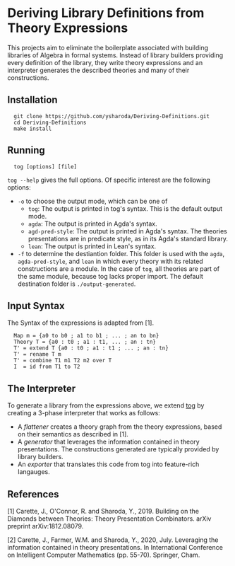 # Deriving Library Definitions from Theory Expressions

This projects aim to eliminate the boilerplate associated with building libraries of Algebra in formal systems. Instead of library builders providing every definition of the library, they write theory expressions and an interpreter generates the described theories and many of their constructions. 

## Installation
```
  git clone https://github.com/ysharoda/Deriving-Definitions.git
  cd Deriving-Definitions
  make install 
```

## Running
```
  tog [options] [file] 
```
`tog --help` gives the full options. Of specific interest are the following options:
  - `-o` to choose the output mode, which can be one of
    - `tog`: The output is printed in tog's syntax. This is the default output mode. 
    - `agda`: The output is printed in Agda's syntax. 
    - `agd-pred-style`: The output is printed in Agda's syntax. The theories presentations are in predicate style, as in its Agda's standard library.
    - `lean`: The output is printed in Lean's syntax.  
  - `-f` to determine the destiantion folder. This folder is used with the `agda`, `agda-pred-style`, and `lean` in which every theory with its related constructions are a module. In the case of `tog`, all theories are part of the same module, because tog lacks proper import. The default destination folder is `./output-generated`. 
  
## Input Syntax
The Syntax of the expressions is adapted from [1].
```
  Map m = {a0 to b0 ; a1 to b1 ; ... ; an to bn}
  Theory T = {a0 : t0 ; a1 : t1, ... ; an : tn}
  T' = extend T {a0 : t0 ; a1 : t1 ; ... ; an : tn}
  T' = rename T m 
  T' = combine T1 m1 T2 m2 over T
  I  = id from T1 to T2
```

## The Interpreter
To generate a library from the expressions above, we extend [tog](https://github.com/bitonic/tog) by creating a 3-phase interpreter that works as follows:
  - A *flattener* creates a theory graph from the theory expressions, based on their semantics as described in [1].
  - A *generator* that leverages the information contained in theory presentations. The constructions generated are typically provided by library builders.
  - An *exporter* that translates this code from tog into feature-rich langauges. 

## References
[1] Carette, J., O'Connor, R. and Sharoda, Y., 2019. Building on the Diamonds between Theories: Theory Presentation Combinators. arXiv preprint arXiv:1812.08079.

[2] Carette, J., Farmer, W.M. and Sharoda, Y., 2020, July. Leveraging the information contained in theory presentations. In International Conference on Intelligent Computer Mathematics (pp. 55-70). Springer, Cham.



